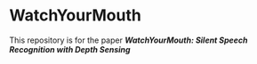 # WatchYourMouth
This repository is for the paper *__WatchYourMouth: Silent Speech Recognition with Depth Sensing__*
